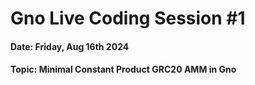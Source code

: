 # Gno Live Coding Session #1

#### Date: Friday, Aug 16th 2024
#### Topic: Minimal Constant Product GRC20 AMM in Gno


